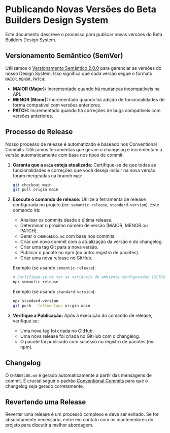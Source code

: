 # Publicando Novas Versões do Beta Builders Design System

Este documento descreve o processo para publicar novas versões do Beta Builders Design System.

## Versionamento Semântico (SemVer)

Utilizamos o [Versionamento Semântico 2.0.0](https://semver.org/lang/pt-BR/) para gerenciar as versões do nosso Design System. Isso significa que cada versão segue o formato `MAIOR.MENOR.PATCH`:

*   **MAIOR (Major):** Incrementado quando há mudanças incompatíveis na API.
*   **MENOR (Minor):** Incrementado quando há adição de funcionalidades de forma compatível com versões anteriores.
*   **PATCH:** Incrementado quando há correções de bugs compatíveis com versões anteriores.

## Processo de Release

Nosso processo de release é automatizado e baseado nos Conventional Commits. Utilizamos ferramentas que geram o changelog e incrementam a versão automaticamente com base nos tipos de commit.

1.  **Garanta que a `main` esteja atualizada:** Certifique-se de que todas as funcionalidades e correções que você deseja incluir na nova versão foram mergeadas na branch `main`.

    ```bash
    git checkout main
    git pull origin main
    ```

2.  **Execute o comando de release:** Utilize a ferramenta de release configurada no projeto (ex: `semantic-release`, `standard-version`). Este comando irá:
    *   Analisar os commits desde a última release.
    *   Determinar o próximo número de versão (MAIOR, MENOR ou PATCH).
    *   Gerar o `CHANGELOG.md` com base nos commits.
    *   Criar um novo commit com a atualização da versão e do changelog.
    *   Criar uma tag Git para a nova versão.
    *   Publicar o pacote no npm (ou outro registro de pacotes).
    *   Criar uma nova release no GitHub.

    Exemplo (se usando `semantic-release`):
    ```bash
    # Certifique-se de ter as variáveis de ambiente configuradas (GITHUB_TOKEN, NPM_TOKEN)
    npx semantic-release
    ```

    Exemplo (se usando `standard-version`):
    ```bash
    npx standard-version
    git push --follow-tags origin main
    ```

3.  **Verifique a Publicação:** Após a execução do comando de release, verifique se:
    *   Uma nova tag foi criada no GitHub.
    *   Uma nova release foi criada no GitHub com o changelog.
    *   O pacote foi publicado com sucesso no registro de pacotes (ex: npm).

## Changelog

O `CHANGELOG.md` é gerado automaticamente a partir das mensagens de commit. É crucial seguir o padrão [Conventional Commits](https://www.conventionalcommits.org/en/v1.0.0/) para que o changelog seja gerado corretamente.

## Revertendo uma Release

Reverter uma release é um processo complexo e deve ser evitado. Se for absolutamente necessário, entre em contato com os mantenedores do projeto para discutir a melhor abordagem.
